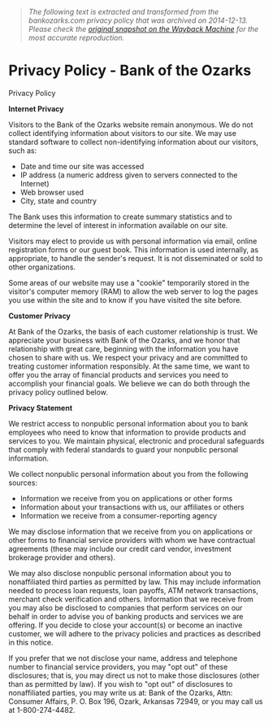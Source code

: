 > *The following text is extracted and transformed from the bankozarks.com privacy policy that was archived on 2014-12-13. Please check the [original snapshot on the Wayback Machine](https://web.archive.org/web/20141213113438id_/http%3A//www.bankozarks.com/privacy-policy.php) for the most accurate reproduction.*

# Privacy Policy - Bank of the Ozarks

Privacy Policy 

**Internet Privacy**

Visitors to the Bank of the Ozarks website remain anonymous. We do not collect identifying information about visitors to our site. We may use standard software to collect non-identifying information about our visitors, such as:

  * Date and time our site was accessed
  * IP address (a numeric address given to servers connected to the Internet)
  * Web browser used
  * City, state and country



The Bank uses this information to create summary statistics and to determine the level of interest in information available on our site.

Visitors may elect to provide us with personal information via email, online registration forms or our guest book. This information is used internally, as appropriate, to handle the sender's request. It is not disseminated or sold to other organizations.

Some areas of our website may use a "cookie" temporarily stored in the visitor's computer memory (RAM) to allow the web server to log the pages you use within the site and to know if you have visited the site before.

**Customer Privacy**

At Bank of the Ozarks, the basis of each customer relationship is trust. We appreciate your business with Bank of the Ozarks, and we honor that relationship with great care, beginning with the information you have chosen to share with us. We respect your privacy and are committed to treating customer information responsibly. At the same time, we want to offer you the array of financial products and services you need to accomplish your financial goals. We believe we can do both through the privacy policy outlined below.

**Privacy Statement**

We restrict access to nonpublic personal information about you to bank employees who need to know that information to provide products and services to you. We maintain physical, electronic and procedural safeguards that comply with federal standards to guard your nonpublic personal information.

We collect nonpublic personal information about you from the following sources:

  * Information we receive from you on applications or other forms
  * Information about your transactions with us, our affiliates or others
  * Information we receive from a consumer-reporting agency



We may disclose information that we receive from you on applications or other forms to financial service providers with whom we have contractual agreements (these may include our credit card vendor, investment brokerage provider and others).

We may also disclose nonpublic personal information about you to nonaffiliated third parties as permitted by law. This may include information needed to process loan requests, loan payoffs, ATM network transactions, merchant check verification and others. Information that we receive from you may also be disclosed to companies that perform services on our behalf in order to advise you of banking products and services we are offering. If you decide to close your account(s) or become an inactive customer, we will adhere to the privacy policies and practices as described in this notice.

If you prefer that we not disclose your name, address and telephone number to financial service providers, you may "opt out" of these disclosures; that is, you may direct us not to make those disclosures (other than as permitted by law). If you wish to "opt out" of disclosures to nonaffiliated parties, you may write us at: Bank of the Ozarks, Attn: Consumer Affairs, P. O. Box 196, Ozark, Arkansas 72949, or you may call us at 1-800-274-4482.
